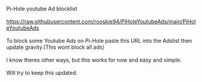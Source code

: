 Pi-Hole youtube Ad blocklist<br><br>
https://raw.githubusercontent.com/rooskie94/PiHoleYoutubeAds/main/PiHoleYoutubeAds <br><br>
To block some Youtube Ads on Pi-Hole paste this URL into the Adslist then update gravity.(This wont block all ads) <br><br>
I know theres other ways, but this works for now and easy and simple. <br><br>
Will try to keep this updated.
